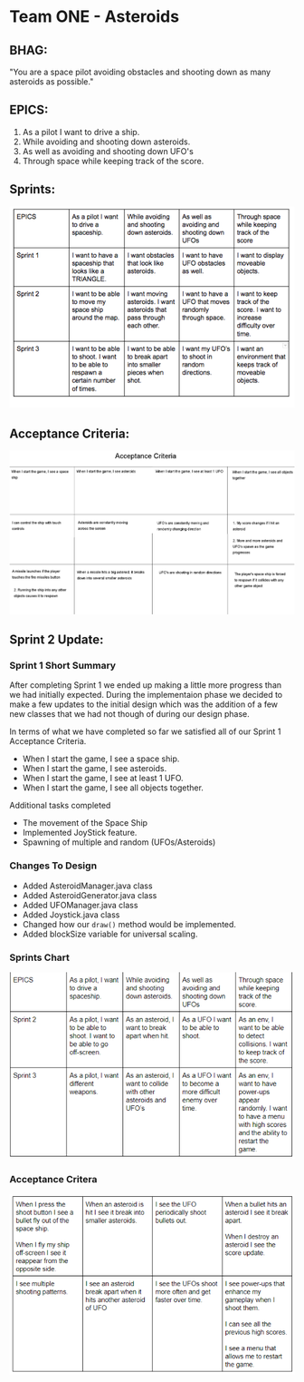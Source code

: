 # Team ONE - Asteroids

## BHAG:
"You are a space pilot avoiding obstacles and shooting down as many asteroids
as possible."

## EPICS:
1) As a pilot I want to drive a ship.
2) While avoiding and shooting down asteroids.
3) As well as avoiding and shooting down UFO's
4) Through space while keeping track of the score.


## Sprints:
![Sprints Chart](https://github.com/ecs160ss12019/One/blob/master/Chart.png) 

## Acceptance Criteria:
![Acceptance Criteria Chart](https://github.com/ecs160ss12019/One/blob/master/acceptance-criteria.png)  

## Sprint 2 Update:

### Sprint 1 Short Summary
After completing Sprint 1 we ended up making a little more progress than we had
initially expected. During the implementaion phase we decided to make a few 
updates to the initial design which was the addition of a few new classes that 
we had not though of during our design phase.

In terms of what we have completed so far we satisfied all of our Sprint 1 
Acceptance Criteria.  

* When I start the game, I see a space ship.
* When I start the game, I see asteroids.
* When I start the game, I see at least 1 UFO.
* When I start the game, I see all objects together.

Additional tasks completed

* The movement of the Space Ship
* Implemented JoyStick feature.
* Spawning of multiple and random (UFOs/Asteroids)


### Changes To Design
* Added AsteroidManager.java class
* Added AsteroidGenerator.java class
* Added UFOManager.java class
* Added Joystick.java class
* Changed how our `draw()` method would be implemented.
* Added blockSize variable for universal scaling.

### Sprints Chart
![Sprints Chart 2](https://github.com/ecs160ss12019/One/blob/master/Chart_Sprint2.PNG)

### Acceptance Critera
![Acceptance Criteria Chart 2](https://github.com/ecs160ss12019/One/blob/master/acceptance-criteria2.png)





